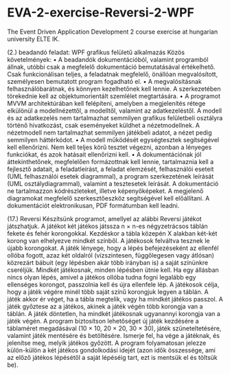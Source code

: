 # EVA-2-exercise-Reversi-2-WPF
The Event Driven Application Development 2 course exercise at hungarian university ELTE IK.

(2.) beadandó feladat: WPF grafikus felületű alkalmazás
Közös követelmények:
• A beadandók dokumentációból, valamint programból állnak, utóbbi csak a
megfelelő dokumentáció bemutatásával értékelhető. Csak funkcionálisan teljes, a
feladatnak megfelelő, önállóan megvalósított, személyesen bemutatott program
fogadható el.
• A megvalósításnak felhasználóbarátnak, és könnyen kezelhetőnek kell lennie. A
szerkezetében törekednie kell az objektumorientált szemlélet megtartására.
• A programot MVVM architektúrában kell felépíteni, amelyben a megjelenítés
rétege elkülönül a modellnézettől, a modelltől, valamint az adatkezeléstől. A
modell és az adatkezelés nem tartalmazhat semmilyen grafikus felületbeli
osztályra történő hivatkozást, csak eseményeket küldhet a nézetmodellnek. A
nézetmodell nem tartalmazhat semmilyen játékbeli adatot, a nézet pedig
semmilyen háttérkódot.
• A modell működését egységtesztek segítségével kell ellenőrizni. Nem kell teljes
körű tesztet végezni, azonban a lényeges funkciókat, és azok hatásait ellenőrizni
kell.
• A dokumentációnak jól áttekinthetőnek, megfelelően formázottnak kell lennie,
tartalmaznia kell a fejlesztő adatait, a feladatleírást, a feladat elemzését,
felhasználói eseteit (UML felhasználói esetek diagrammal), a program
szerkezetének leírását (UML osztálydiagrammal), valamint a tesztesetek leírását.
A dokumentáció ne tartalmazzon kódrészleteket, illetve képenyőképeket. A
megjelenő diagramokat megfelelő szerkesztőeszköz segítségével kell előállítani.
A dokumentációt elektronikusan, PDF formátumban kell leadni.

(17.) Reversi
Készítsünk programot, amellyel az alábbi Reversi játékot játszhatjuk.
A játékot két játékos játssza n × n-es négyzetrácsos táblán fekete és fehér
korongokkal. Kezdéskor a tábla közepén X alakban két-két korong van elhelyezve
mindkét színből. A játékosok felváltva tesznek le újabb korongokat. A játék
lényege, hogy a lépés befejezéseként az ellenfél ollóba fogott, azaz két oldalról
(vízszintesen, függőlegesen vagy átlósan) közrezárt bábuit (egy lépésben akár
több irányban is) a saját színünkre cseréljük.
Mindkét játékosnak, minden lépésben ütnie kell. Ha egy állásban nincs olyan
lépés, amivel a játékos ollóba tudna fogni legalább egy ellenséges korongot,
passzolnia kell és újra ellenfele lép. A játékosok célja, hogy a játék végére minél
több saját színű korongjuk legyen a táblán.
A játék akkor ér véget, ha a tábla megtelik, vagy ha mindkét játékos passzol. A
játék győztese az a játékos, akinek a játék végén több korongja van a táblán. A
játék döntetlen, ha mindkét játékosnak ugyanannyi korongja van a játék végén.
A program biztosítson lehetőséget új játék kezdésére a táblaméret megadásával
(10 × 10, 20 × 20, 30 × 30), játék szüneteltetésére, valamint játék mentésére és
betöltésére. Ismerje fel, ha vége a játéknak, és jelenítse meg, melyik játékos
győzött. A program folyamatosan jelezze külön-külön a két játékos gondolkodási
idejét (azon idők összessége, ami az előző játékos lépésétől a saját lépéséig tart,
ezt is mentsük el és töltsük be).
